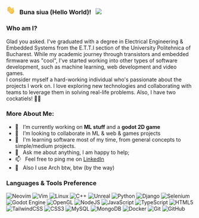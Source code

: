 ### <img src="https://raw.githubusercontent.com/ABSphreak/ABSphreak/master/gifs/Hi.gif" width ="24px"> &nbsp; Buna siua (Hello World)! &nbsp; <img src="https://github.com/TheDudeThatCode/TheDudeThatCode/blob/master/Assets/Earth.gif" width="24px">

### Who am I?
Glad you asked. I've graduated with a degree in Electrical Engineering & Embedded Systems from the E.T.T.I section of the University Politehnica of Bucharest. While my academic journey through transistors and embedded firmware was "cool", I've started working into other types of software development, such as machine learning, web development and video games.<br>
I consider myself a hard-working individual who's passionate about the projects I work on. I love exploring new technologies and collaborating with teams to leverage them in solving real-life problems. Also, I have two cockatiels! 🦜🦜

###  More About Me:
- 🔭 &nbsp; I’m currently working on **ML stuff** and a **godot 2D game**
- 🤝 &nbsp; I’m looking to collaborate in ML & web & games projects
- 🌱 &nbsp; I'm learning software most of my time, from general concepts to simple/medium projects.
- 💬 &nbsp; Ask me about anything, I am happy to help;
- 📫 &nbsp; Feel free to ping me on [LinkedIn](https://www.linkedin.com/in/vlad-penescu/)
- 🔨 &nbsp; Also I use Arch btw, btw (by the way)
  

### Languages & Tools Preference
![Neovim](https://img.shields.io/badge/NeoVim-%2357A143.svg?&style=for-the-badge&logo=neovim&logoColor=white)
![Vim](https://img.shields.io/badge/VIM-%2311AB00.svg?style=for-the-badge&logo=vim&logoColor=white)
![Linux](https://img.shields.io/badge/Arch_Linux-1793D1?style=for-the-badge&logo=arch-linux&logoColor=white)
![C++](https://img.shields.io/badge/C%2B%2B-00599C?style=for-the-badge&logo=c%2B%2B&logoColor=white)
![Unreal](https://img.shields.io/badge/-Unreal%20Engine-313131?style=for-the-badge&logo=unreal-engine&logoColor=white)
![Python](https://img.shields.io/badge/python-3670A0?style=for-the-badge&logo=python&logoColor=ffdd54)
![Django](https://img.shields.io/badge/django-%23092E20.svg?style=for-the-badge&logo=django&logoColor=white)
![Selenium](https://img.shields.io/badge/-selenium-%43B02A?style=for-the-badge&logo=selenium&logoColor=white)
![Godot Engine](https://img.shields.io/badge/GODOT-%23FFFFFF.svg?style=for-the-badge&logo=godot-engine)
![OpenGL](https://img.shields.io/badge/OpenGL-%23FFFFFF.svg?style=for-the-badge&logo=opengl)
![NodeJS](https://img.shields.io/badge/node.js-6DA55F?style=for-the-badge&logo=node.js&logoColor=white)
![JavaScript](https://img.shields.io/badge/javascript-%23323330.svg?style=for-the-badge&logo=javascript&logoColor=%23F7DF1E)
![TypeScript](https://img.shields.io/badge/typescript-%23007ACC.svg?style=for-the-badge&logo=typescript&logoColor=white)
![HTML5](https://img.shields.io/badge/html5-%23E34F26.svg?style=for-the-badge&logo=html5&logoColor=white)
![TailwindCSS](https://img.shields.io/badge/tailwindcss-%2338B2AC.svg?style=for-the-badge&logo=tailwind-css&logoColor=white)
![CSS3](https://img.shields.io/badge/css3-%231572B6.svg?style=for-the-badge&logo=css3&logoColor=white)
![MySQL](https://img.shields.io/badge/mysql-%2300f.svg?style=for-the-badge&logo=mysql&logoColor=white)
![MongoDB](https://img.shields.io/badge/MongoDB-%234ea94b.svg?style=for-the-badge&logo=mongodb&logoColor=white)
![Docker](https://img.shields.io/badge/docker-%230db7ed.svg?style=for-the-badge&logo=docker&logoColor=white)
![Git](https://img.shields.io/badge/git-%23F05033.svg?style=for-the-badge&logo=git&logoColor=white)
![GitHub](https://img.shields.io/badge/github-%23121011.svg?style=for-the-badge&logo=github&logoColor=white)

